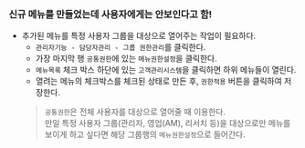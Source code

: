 ### 신규 메뉴를 만들었는데 사용자에게는 안보인다고 함!

- 추가된 메뉴를 특정 사용자 그룹을 대상으로 열어주는 작업이 필요하다.
    - `관리자기능 - 담당자관리 - 그룹 권한관리`를 클릭한다.
    - 가장 마지막 행 `공통권한`에 있는 `메뉴권한설정`을 클릭한다.
    - `메뉴목록` 체크 박스 하단에 있는 `고객관리시스템`을 클릭하면 하위 메뉴들이 열린다.
    - 열려는 메뉴의 체크박스를 체크된 상태로 만든 후, `권한적용` 버튼을 클릭하여 저장한다.
    > `공통권한`은 전체 사용자를 대상으로 열어줄 때 이용한다.  
    > 만일 특정 사용자 그룹(관리자, 영업(AM), 리서치 등)을 대상으로만 메뉴를 보이게 하고 싶다면 해당 그룹행의 `메뉴권한설정`으로 들어간다.